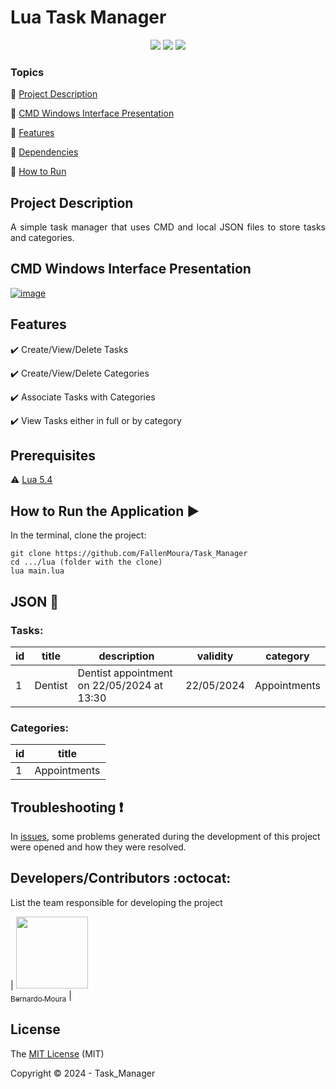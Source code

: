 <h1>Lua Task Manager</h1>

<p align="center">
  <img src="https://img.shields.io/static/v1?label=Lua&message=v5.4&color=blue&style=for-the-badge&logo=LUA"/>
  <img src="http://img.shields.io/static/v1?label=License&message=MIT&color=green&style=for-the-badge"/>
  <img src="http://img.shields.io/static/v1?label=STATUS&message=COMPLETED&color=GREEN&style=for-the-badge"/>
</p>

### Topics
:small_blue_diamond: [Project Description](#project-description)

:small_blue_diamond: [CMD Windows Interface Presentation](#cmd-windows-interface-presentation)

:small_blue_diamond: [Features](#features)

:small_blue_diamond: [Dependencies](#prerequisites)

:small_blue_diamond: [How to Run](#how-to-run-arrow_forward)

## Project Description

<p align="justify">
  A simple task manager that uses CMD and local JSON files to store tasks and categories.
</p>

## CMD Windows Interface Presentation
<a href="https://ibb.co/zhPQJx5"><img src="https://i.ibb.co/xSzXHLs/image.png" alt="image" border="0"></a>

## Features

:heavy_check_mark: Create/View/Delete Tasks  

:heavy_check_mark: Create/View/Delete Categories  

:heavy_check_mark: Associate Tasks with Categories  

:heavy_check_mark: View Tasks either in full or by category  


## Prerequisites

:warning: [Lua 5.4](https://www.lua.org/download.html)

## How to Run the Application :arrow_forward:

In the terminal, clone the project:

```
git clone https://github.com/FallenMoura/Task_Manager
cd .../lua (folder with the clone)
lua main.lua
```

## JSON :floppy_disk:

### Tasks:

|id|title|description|validity|category|
| -------- |-------- |-------- |-------- |-------- |
|1|Dentist|Dentist appointment on 22/05/2024 at 13:30|22/05/2024|Appointments|

### Categories:

|id|title|
| -------- |-------- |
|1|Appointments|

## Troubleshooting :exclamation:

In [issues](), some problems generated during the development of this project were opened and how they were resolved.

## Developers/Contributors :octocat:

List the team responsible for developing the project

| [<img src="https://ibb.co/8gBSNzQ" width=115><br><sub>Bernardo Moura</sub>](https://github.com/FallenMoura) |

## License

The [MIT License]() (MIT)

Copyright :copyright: 2024 - Task_Manager

